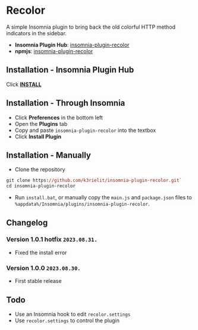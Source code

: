 # Recolor

A simple Insomnia plugin to bring back the old colorful HTTP method indicators in the sidebar.

- **Insomnia Plugin Hub**: [insomnia-plugin-recolor](https://insomnia.rest/plugins/insomnia-plugin-recolor)
- **npmjs**: [insomnia-plugin-recolor](https://www.npmjs.com/package/insomnia-plugin-recolor)

## Installation - Insomnia Plugin Hub

Click **[INSTALL](insomnia://plugins/install?name=insomnia-plugin-recolor)**

## Installation - Through Insomnia

- Click **Preferences** in the bottom left
- Open the **Plugins** tab
- Copy and paste `insomnia-plugin-recolor` into the textbox
- Click **Install Plugin**

## Installation - Manually

- Clone the repository

```ps
git clone https://github.com/k3rielit/insomnia-plugin-recolor.git`
cd insomnia-plugin-recolor
```

- Run `install.bat`, or manually copy the `main.js` and `package.json` files to `%appdata%/Insomnia/plugins/insomnia-plugin-recolor`.

## Changelog

### Version 1.0.1 hotfix `2023.08.31.`

- Fixed the install error

### Version 1.0.0 `2023.08.30.`

- First stable release

## Todo

- Use an Insomnia hook to edit `recolor.settings`
- Use `recolor.settings` to control the plugin
